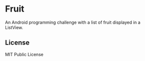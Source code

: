 # Fruit

An Android programming challenge with a list of fruit displayed in a ListView.

## License

MIT Public License

